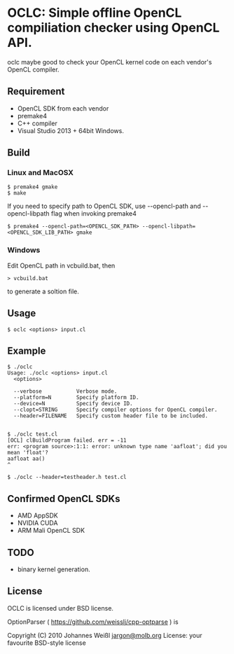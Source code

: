 # OCLC: Simple offline OpenCL compiliation checker using OpenCL API.

oclc maybe good to check your OpenCL kernel code on each vendor's OpenCL compiler. 

## Requirement

* OpenCL SDK from each vendor
* premake4
* C++ compiler
* Visual Studio 2013 + 64bit Windows.

## Build

### Linux and MacOSX

    $ premake4 gmake
    $ make

If you need to specify path to OpenCL SDK, use --opencl-path and --opencl-libpath flag when invoking premake4

    $ premake4 --opencl-path=<OPENCL_SDK_PATH> --opencl-libpath=<OPENCL_SDK_LIB_PATH> gmake

### Windows

Edit OpenCL path in vcbuild.bat, then

    > vcbuild.bat
    
to generate a soltion file.

## Usage

    $ oclc <options> input.cl


## Example

    $ ./oclc
    Usage: ./oclc <options> input.cl
      <options>
    
      --verbose           Verbose mode.
      --platform=N        Specify platform ID.
      --device=N          Specify device ID.
      --clopt=STRING      Specify compiler options for OpenCL compiler.
      --header=FILENAME   Specify custom header file to be included. 


    $ ./oclc test.cl 
    [OCL] clBuildProgram failed. err = -11
    err: <program source>:1:1: error: unknown type name 'aafloat'; did you mean 'float'?
    aafloat aa()
    ^

    $ ./oclc --header=testheader.h test.cl 


## Confirmed OpenCL SDKs

* AMD AppSDK
* NVIDIA CUDA
* ARM Mali OpenCL SDK

## TODO

* binary kernel generation.


## License

OCLC is licensed under BSD license.

OptionParser ( https://github.com/weisslj/cpp-optparse ) is

Copyright (C) 2010 Johannes Weißl <jargon@molb.org>
License: your favourite BSD-style license

